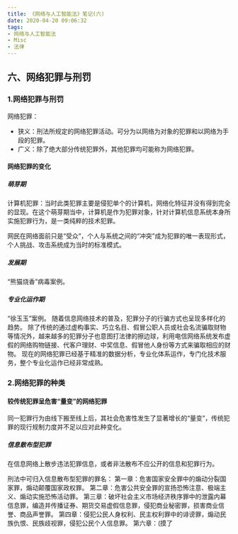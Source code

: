 ```yaml
---
title: 《网络与人工智能法》笔记(六)
date: 2020-04-20 09:06:32
tags:
- 网络与人工智能法
- Misc
- 法律
---
```

## 六、网络犯罪与刑罚
### 1.网络犯罪与刑罚
<!---more--->
网络犯罪：
* 狭义：刑法所规定的网络犯罪活动。可分为以网络为对象的犯罪和以网络为手段的犯罪。
* 广义：除了绝大部分传统犯罪外，其他犯罪均可能称为网络犯罪。
#### 网络犯罪的变化
##### 萌芽期
计算机犯罪：当时此类犯罪主要是侵犯单个的计算机，网络化特征并没有得到完全的显现。在这个萌芽期当中，计算机是作为犯罪对象，针对计算机信息系统本身所实施犯罪行为，是一类纯粹的技术犯罪。

网民在网络面前只是“受众”，个人与系统之间的“冲突”成为犯罪的唯一表现形式，个人挑战、攻击系统成为当时的标准模式。
##### 发展期
“熊猫烧香”病毒案例。
##### 专业化运作期
“徐玉玉”案例。
随着信息网络技术的普及，犯罪分子的行骗方式也呈现多样化的趋势。
除了传统的通过虚构事实、巧立名目、假冒公职人员或社会名流骗取财物等情况外，越来越多的犯罪分子也意图打法律的擦边球，利用电信网络系统发布虚假的网络购物链接、代客户理财、中奖信息、假冒他人身份等方式来骗取相应的财物。
现在的网络犯罪已经基于精准的数据分析，专业化体系运作，专门化技术服务，整个专业化运作已经非常成熟。
### 2.网络犯罪的种类
#### 较传统犯罪呈危害“量变”的网络犯罪
同一犯罪行为由线下搬至线上后，其社会危害性发生了显著增长的“量变”，传统犯罪的现行规制力度并不足以应对此种变化。

##### 信息散布型犯罪
在信息网络上散步违法犯罪信息，或者非法散布不应公开的信息和犯罪行为。

刑法中可归入信息散布型犯罪的罪名：
第一章：危害国家安全罪中的煽动分裂国家罪，煽动颠覆国家政权罪。
第二章：危害公共安全罪的宣扬恐怖注意、极端主义、煽动实施恐怖活动罪。
第三章：破坏社会主义市场经济秩序罪中的泄露内幕信息罪，编造并传播证券、期货交易虚假信息罪，侵犯商业秘密罪，损害商业信誉、商品声誉罪。
第四章：侵犯公民人身权利、民主权利罪中的诽谤罪，煽动民族仇恨、民族歧视罪，侵犯公民个人信息罪。
第六章：(摸了